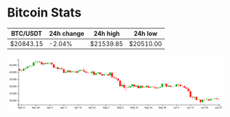 # Bitcoin Stats

BTC/USDT|24h change|24h high|24h low|
|---|---|---|---|
|$20843.15|-2.04%|$21539.85|$20510.00|

<img src="./chart.svg">

